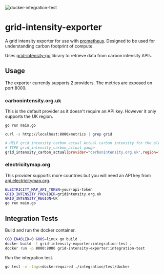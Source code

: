 ![docker-integration-test](https://github.com/thegreenwebfoundation/grid-intensity-exporter/workflows/docker-integration-test/badge.svg)

# grid-intensity-exporter

A grid intensity exporter for use with [prometheus]. Designed to be used for
understanding carbon footprint of compute.

Uses [grid-intensity-go] library to retrieve data from carbon intensity APIs.

## Usage

The exporter currently supports 2 providers. The metrics are exposed on port
8000.

### carbonintensity.org.uk

This is the default provider as it doesn't require an API key. However it only
supports the UK region.

```sh
go run main.go
```

```sh
curl -s http://localhost:8000/metrics | grep grid

# HELP grid_intensity_carbon_actual Actual carbon intensity for the electricity grid in this region.
# TYPE grid_intensity_carbon_actual gauge
grid_intensity_carbon_actual{provider="carbonintensity.org.uk",region="UK"} 293
```

### electricitymap.org

This provider supports more countries but you will need an API key from
[api.electricitymap.org].

```sh
ELECTRICITY_MAP_API_TOKEN=your-api-token
GRID_INTENSITY_PROVIDER=gridintensity.org.uk
GRID_INTENSITY_REGION=UK
go run main.go
```

## Integration Tests

Build and run the docker container.

```sh
CGO_ENABLED=0 GOOS=linux go build .
docker build -t grid-intensity-exporter:integration-test .
docker run -p 8000:8000 grid-intensity-exporter:integration-test
```

Run the integration test.

```sh
go test -v -tags=dockerrequired ./integration/test/docker
```

[api.electricitymap.org]: https://api.electricitymap.org/
[grid-intensity-go]: https://github.com/thegreenwebfoundation/grid-intensity-go
[prometheus]: https://prometheus.io/
